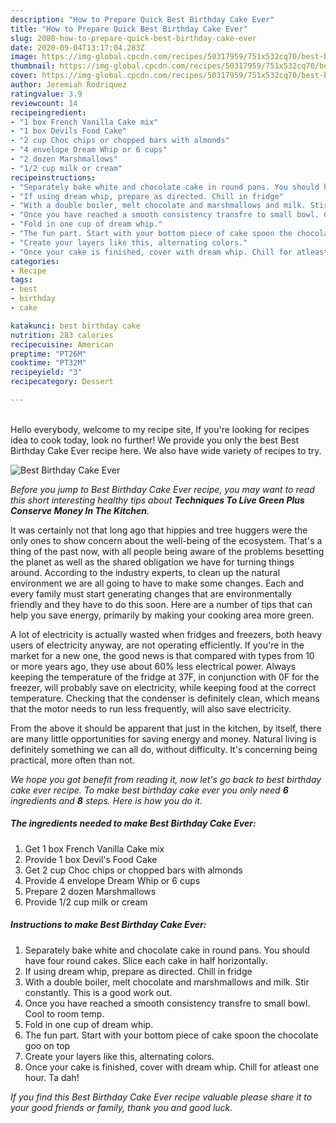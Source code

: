 ```yaml
---
description: "How to Prepare Quick Best Birthday Cake Ever"
title: "How to Prepare Quick Best Birthday Cake Ever"
slug: 2080-how-to-prepare-quick-best-birthday-cake-ever
date: 2020-09-04T13:17:04.283Z
image: https://img-global.cpcdn.com/recipes/50317959/751x532cq70/best-birthday-cake-ever-recipe-main-photo.jpg
thumbnail: https://img-global.cpcdn.com/recipes/50317959/751x532cq70/best-birthday-cake-ever-recipe-main-photo.jpg
cover: https://img-global.cpcdn.com/recipes/50317959/751x532cq70/best-birthday-cake-ever-recipe-main-photo.jpg
author: Jeremiah Rodriquez
ratingvalue: 3.9
reviewcount: 14
recipeingredient:
- "1 box French Vanilla Cake mix"
- "1 box Devils Food Cake"
- "2 cup Choc chips or chopped bars with almonds"
- "4 envelope Dream Whip or 6 cups"
- "2 dozen Marshmallows"
- "1/2 cup milk or cream"
recipeinstructions:
- "Separately bake white and chocolate cake in round pans. You should have four round cakes. Slice each cake in half horizontally."
- "If using dream whip, prepare as directed. Chill in fridge"
- "With a double boiler, melt chocolate and marshmallows and milk. Stir constantly. This is a good work out."
- "Once you have reached a smooth consistency transfre to small bowl. Cool to room temp."
- "Fold in one cup of dream whip."
- "The fun part. Start with your bottom piece of cake spoon the chocolate goo on top"
- "Create your layers like this, alternating colors."
- "Once your cake is finished, cover with dream whip. Chill for atleast one hour. Ta dah!"
categories:
- Recipe
tags:
- best
- birthday
- cake

katakunci: best birthday cake 
nutrition: 283 calories
recipecuisine: American
preptime: "PT26M"
cooktime: "PT32M"
recipeyield: "3"
recipecategory: Dessert

---
```

<br>
Hello everybody, welcome to my recipe site, If you're looking for recipes idea to cook today, look no further! We provide you only the best Best Birthday Cake Ever recipe here. We also have wide variety of recipes to try.
<br>


![Best Birthday Cake Ever](https://img-global.cpcdn.com/recipes/50317959/751x532cq70/best-birthday-cake-ever-recipe-main-photo.jpg)

<i>Before you jump to Best Birthday Cake Ever recipe, you may want to read this short interesting healthy tips about 
<strong>Techniques To Live Green Plus Conserve Money In The Kitchen</strong>.</i>
</br>

It was certainly not that long ago that hippies and tree huggers were the only ones to show concern about the well-being of the ecosystem. That's a thing of the past now, with all people being aware of the problems besetting the planet as well as the shared obligation we have for turning things around. According to the industry experts, to clean up the natural environment we are all going to have to make some changes. Each and every family must start generating changes that are environmentally friendly and they have to do this soon. Here are a number of tips that can help you save energy, primarily by making your cooking area more green.

A lot of electricity is actually wasted when fridges and freezers, both heavy users of electricity anyway, are not operating efficiently. If you're in the market for a new one, the good news is that compared with types from 10 or more years ago, they use about 60% less electrical power. Always keeping the temperature of the fridge at 37F, in conjunction with 0F for the freezer, will probably save on electricity, while keeping food at the correct temperature. Checking that the condenser is definitely clean, which means that the motor needs to run less frequently, will also save electricity.

From the above it should be apparent that just in the kitchen, by itself, there are many little opportunities for saving energy and money. Natural living is definitely something we can all do, without difficulty. It's concerning being practical, more often than not.


<i>We hope you got benefit from reading it, now let's go back to best birthday cake ever recipe. To make best birthday cake ever you only need <strong>6</strong> ingredients and <strong>8</strong> steps. Here is how you do it.
</i>

##### The ingredients needed to make Best Birthday Cake Ever:

1. Get 1 box French Vanilla Cake mix
1. Provide 1 box Devil&#39;s Food Cake
1. Get 2 cup Choc chips or chopped bars with almonds
1. Provide 4 envelope Dream Whip or 6 cups
1. Prepare 2 dozen Marshmallows
1. Provide 1/2 cup milk or cream


##### Instructions to make Best Birthday Cake Ever:

1. Separately bake white and chocolate cake in round pans. You should have four round cakes. Slice each cake in half horizontally.
1. If using dream whip, prepare as directed. Chill in fridge
1. With a double boiler, melt chocolate and marshmallows and milk. Stir constantly. This is a good work out.
1. Once you have reached a smooth consistency transfre to small bowl. Cool to room temp.
1. Fold in one cup of dream whip.
1. The fun part. Start with your bottom piece of cake spoon the chocolate goo on top
1. Create your layers like this, alternating colors.
1. Once your cake is finished, cover with dream whip. Chill for atleast one hour. Ta dah!


<i>If you find this Best Birthday Cake Ever recipe valuable please share it to your good friends or family, thank you and good luck.</i>
